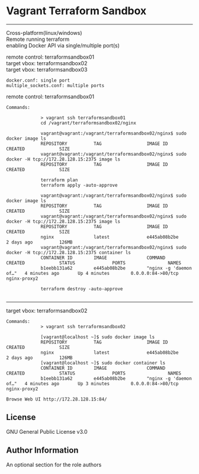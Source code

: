 Vagrant Terraform Sandbox
=========


----------------
Cross-platform(linux/windows)  
Remote running terraform  
enabling Docker API via single/multiple port(s)  

remote control: terraformsandbox01  
target vbox: terraformsandbox02  
target vbox: terraformsandbox03  
~~~~
docker.conf: single port
multiple_sockets.conf: multiple ports
~~~~  
remote control: terraformsandbox01  

~~~~
Commands:

             > vagrant ssh terraformsandbox01
             cd /vagrant/terraformsandbox02/nginx

             vagrant@vagrant:/vagrant/terraformsandbox02/nginx$ sudo docker image ls
             REPOSITORY          TAG                 IMAGE ID            CREATED             SIZE
             vagrant@vagrant:/vagrant/terraformsandbox02/nginx$ sudo docker -H tcp://172.28.128.15:2375 image ls
             REPOSITORY          TAG                 IMAGE ID            CREATED             SIZE

             terraform plan
             terraform apply -auto-approve

             vagrant@vagrant:/vagrant/terraformsandbox02/nginx$ sudo docker image ls
             REPOSITORY          TAG                 IMAGE ID            CREATED             SIZE
             vagrant@vagrant:/vagrant/terraformsandbox02/nginx$ sudo docker -H tcp://172.28.128.15:2375 image ls
             REPOSITORY          TAG                 IMAGE ID            CREATED             SIZE
             nginx               latest              e445ab08b2be        2 days ago          126MB             
             vagrant@vagrant:/vagrant/terraformsandbox02/nginx$ sudo docker -H tcp://172.28.128.15:2375 container ls
             CONTAINER ID        IMAGE               COMMAND                  CREATED             STATUS              PORTS                NAMES
             b1eebb131a62        e445ab08b2be        "nginx -g 'daemon of…"   4 minutes ago       Up 4 minutes        0.0.0.0:84->80/tcp   nginx-proxy2

             terraform destroy -auto-approve             


~~~~
----------------
target vbox: terraformsandbox02  

~~~~
Commands:
             > vagrant ssh terraformsandbox02  

             [vagrant@localhost ~]$ sudo docker image ls
             REPOSITORY          TAG                 IMAGE ID            CREATED             SIZE
             nginx               latest              e445ab08b2be        2 days ago          126MB
             [vagrant@localhost ~]$ sudo docker container ls
             CONTAINER ID        IMAGE               COMMAND                  CREATED             STATUS              PORTS                NAMES
             b1eebb131a62        e445ab08b2be        "nginx -g 'daemon of…"   4 minutes ago       Up 3 minutes        0.0.0.0:84->80/tcp   nginx-proxy2

Browse Web UI http://172.28.128.15:84/
~~~~


License
-------

GNU General Public License v3.0

Author Information
------------------

An optional section for the role authors
